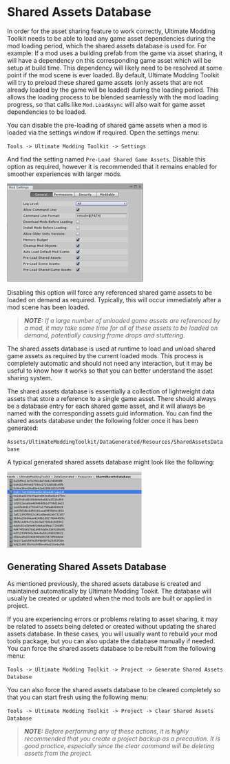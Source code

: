 ﻿Shared Assets Database
======================

In order for the asset sharing feature to work correctly, Ultimate Modding Toolkit needs to be able to load any game asset dependencies during the mod loading period, which the shared assets database is used for. For example: If a mod uses a building prefab from the game via asset sharing, it will have a dependency on this corresponding game asset which will be setup at build time. This dependency will likely need to be resolved at some point if the mod scene is ever loaded. By default, Ultimate Modding Toolkit will try to preload these shared game assets (only assets that are not already loaded by the game will be loaded) during the loading period. This allows the loading process to be blended seamlessly with the mod loading progress, so that calls like `Mod.LoadAsync` will also wait for game asset dependencies to be loaded.

You can disable the pre-loading of shared game assets when a mod is loaded via the settings window if required. Open the settings menu:

`Tools -> Ultimate Modding Toolkit -> Settings`

And find the setting named `Pre-Load Shared Game Assets`. Disable this option as required, however it is recommended that it remains enabled for smoother experiences with larger mods.

![](https://github.com/TrivialInteractive/Ultimate-Modding-Toolkit-Documentation/blob/main/MarkdownDocumentation/Images/Asset%20Sharing/Mod%20Settings%20-%20Shared%20Assets.png?raw=true)

Disabling this option will force any referenced shared game assets to be loaded on demand as required. Typically, this will occur immediately after a mod scene has been loaded.

> **_NOTE:_** _If a large number of unloaded game assets are referenced by a mod, it may take some time for all of these assets to be loaded on demand, potentially causing frame drops and stuttering._

The shared assets database is used at runtime to load and unload shared game assets as required by the current loaded mods. This process is completely automatic and should not need any interaction, but it may be useful to know how it works so that you can better understand the asset sharing system.

The shared assets database is essentially a collection of lightweight data assets that store a reference to a single game asset. There should always be a database entry for each shared game asset, and it will always be named with the corresponding assets guid information. You can find the shared assets database under the following folder once it has been generated:

`Assets/UltimateModdingToolkit/DataGenerated/Resources/SharedAssetsDatabase`

A typical generated shared assets database might look like the following:

![](https://github.com/TrivialInteractive/Ultimate-Modding-Toolkit-Documentation/blob/main/MarkdownDocumentation/Images/Asset%20Sharing/Shared%20Assets%20Database%20Example.png?raw=true)


Generating Shared Assets Database
---------------------------------

As mentioned previously, the shared assets database is created and maintained automatically by Ultimate Modding Tookit. The database will usually be created or updated when the mod tools are built or applied in project. 

If you are experiencing errors or problems relating to asset sharing, it may be related to assets being deleted or created without updating the shared assets database. In these cases, you will usually want to rebuild your mod tools package, but you can also update the database manually if needed. You can force the shared assets database to be rebuilt from the following menu:

`Tools -> Ultimate Modding Toolkit -> Project -> Generate Shared Assets Database`

You can also force the shared assets database to be cleared completely so that you can start fresh using the following menu:

`Tools -> Ultimate Modding Toolkit -> Project -> Clear Shared Assets Database`

> **_NOTE:_** _Before performing any of these actions, it is highly recommended that you create a project backup as a precaution. It is good practice, especially since the clear command will be deleting assets from the project._

